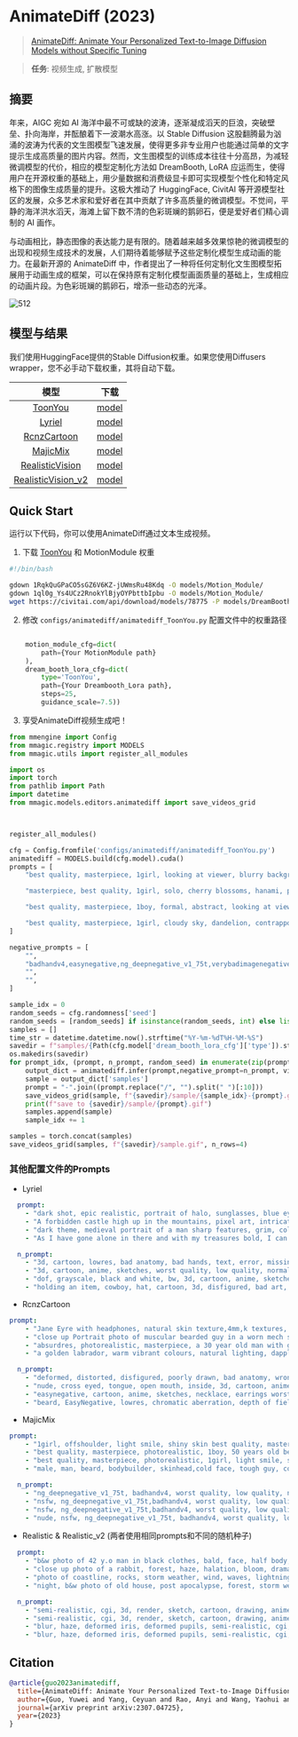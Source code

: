 # AnimateDiff (2023)

> [AnimateDiff: Animate Your Personalized Text-to-Image Diffusion Models without Specific Tuning](https://arxiv.org/abs/2307.04725)

> **任务**: 视频生成, 扩散模型

<!-- [ALGORITHM] -->

## 摘要

<!-- [ABSTRACT] -->

年来，AIGC 宛如 AI 海洋中最不可或缺的波涛，逐渐凝成滔天的巨浪，突破壁垒、扑向海岸，并酝酿着下一波潮水高涨。以 Stable Diffusion 这股翻腾最为汹涌的波涛为代表的文生图模型飞速发展，使得更多非专业用户也能通过简单的文字提示生成高质量的图片内容。然而，文生图模型的训练成本往往十分高昂，为减轻微调模型的代价，相应的模型定制化方法如 DreamBooth, LoRA 应运而生，使得用户在开源权重的基础上，用少量数据和消费级显卡即可实现模型个性化和特定风格下的图像生成质量的提升。这极大推动了 HuggingFace, CivitAI 等开源模型社区的发展，众多艺术家和爱好者在其中贡献了许多高质量的微调模型。不觉间，平静的海洋洪水滔天，海滩上留下数不清的色彩斑斓的鹅卵石，便是爱好者们精心调制的 AI 画作。

与动画相比，静态图像的表达能力是有限的。随着越来越多效果惊艳的微调模型的出现和视频生成技术的发展，人们期待着能够赋予这些定制化模型生成动画的能力。在最新开源的 AnimateDiff 中，作者提出了一种将任何定制化文生图模型拓展用于动画生成的框架，可以在保持原有定制化模型画面质量的基础上，生成相应的动画片段。为色彩斑斓的鹅卵石，增添一些动态的光泽。

<!-- [IMAGE] -->

![512](https://github.com/ElliotQi/mmagic/assets/46469021/54d92aca-dfa9-4eeb-ba38-3f6c981e5399)

## 模型与结果

我们使用HuggingFace提供的Stable Diffusion权重。如果您使用Diffusers wrapper，您不必手动下载权重，其将自动下载。

<!-- SKIP THIS TABLE -->

|                           模型                            |                                       下载                                        |
| :-------------------------------------------------------: | :-------------------------------------------------------------------------------: |
|            [ToonYou](./animatediff_ToonYou.py)            |              [model](https://civitai.com/api/download/models/78775)               |
|             [Lyriel](./animatediff_Lyriel.py)             |              [model](https://civitai.com/api/download/models/72396)               |
|        [RcnzCartoon](./animatediff_RcnzCartoon.py)        |              [model](https://civitai.com/api/download/models/71009)               |
|           [MajicMix](./animatediff_MajicMix.py)           |              [model](https://civitai.com/api/download/models/79068)               |
|    [RealisticVision](./animatediff_RealisticVision.py)    |              [model](https://civitai.com/api/download/models/29460)               |
| [RealisticVision_v2](./animatediff_RealisticVision_v2.py) | [model](https://huggingface.co/guoyww/animatediff/resolve/main/mm_sd_v15_v2.ckpt) |

## Quick Start

运行以下代码，你可以使用AnimateDiff通过文本生成视频。

1. 下载 [ToonYou](https://civitai.com/api/download/models/78775) 和 MotionModule 权重

```bash
#!/bin/bash

gdown 1RqkQuGPaCO5sGZ6V6KZ-jUWmsRu48Kdq -O models/Motion_Module/
gdown 1ql0g_Ys4UCz2RnokYlBjyOYPbttbIpbu -O models/Motion_Module/
wget https://civitai.com/api/download/models/78775 -P models/DreamBooth_LoRA/ --content-disposition --no-check-certificate
```

2. 修改 `configs/animatediff/animatediff_ToonYou.py` 配置文件中的权重路径

```python

    motion_module_cfg=dict(
        path={Your MotionModule path}
    ),
    dream_booth_lora_cfg=dict(
        type='ToonYou',
        path={Your Dreambooth_Lora path},
        steps=25,
        guidance_scale=7.5))
```

3. 享受AnimateDiff视频生成吧！

```python
from mmengine import Config
from mmagic.registry import MODELS
from mmagic.utils import register_all_modules

import os
import torch
from pathlib import Path
import datetime
from mmagic.models.editors.animatediff import save_videos_grid



register_all_modules()

cfg = Config.fromfile('configs/animatediff/animatediff_ToonYou.py')
animatediff = MODELS.build(cfg.model).cuda()
prompts = [
    "best quality, masterpiece, 1girl, looking at viewer, blurry background, upper body, contemporary, dress",

    "masterpiece, best quality, 1girl, solo, cherry blossoms, hanami, pink flower, white flower, spring season, wisteria, petals, flower, plum blossoms, outdoors, falling petals, white hair, black eyes,",

    "best quality, masterpiece, 1boy, formal, abstract, looking at viewer, masculine, marble pattern",

    "best quality, masterpiece, 1girl, cloudy sky, dandelion, contrapposto, alternate hairstyle,"
]

negative_prompts = [
    "",
    "badhandv4,easynegative,ng_deepnegative_v1_75t,verybadimagenegative_v1.3, bad-artist, bad_prompt_version2-neg, teeth",
    "",
    "",
]

sample_idx = 0
random_seeds = cfg.randomness['seed']
random_seeds = [random_seeds] if isinstance(random_seeds, int) else list(random_seeds)
samples = []
time_str = datetime.datetime.now().strftime("%Y-%m-%dT%H-%M-%S")
savedir = f"samples/{Path(cfg.model['dream_booth_lora_cfg']['type']).stem}-{time_str}"
os.makedirs(savedir)
for prompt_idx, (prompt, n_prompt, random_seed) in enumerate(zip(prompts, negative_prompts, random_seeds)):
    output_dict = animatediff.infer(prompt,negative_prompt=n_prompt, video_length=16, height=512, width=512, seed=random_seed,num_inference_steps=cfg.model['dream_booth_lora_cfg']['steps'])
    sample = output_dict['samples']
    prompt = "-".join((prompt.replace("/", "").split(" ")[:10]))
    save_videos_grid(sample, f"{savedir}/sample/{sample_idx}-{prompt}.gif")
    print(f"save to {savedir}/sample/{prompt}.gif")
    samples.append(sample)
    sample_idx += 1

samples = torch.concat(samples)
save_videos_grid(samples, f"{savedir}/sample.gif", n_rows=4)


```

### 其他配置文件的Prompts

- Lyriel

```yaml
  prompt:
    - "dark shot, epic realistic, portrait of halo, sunglasses, blue eyes, tartan scarf, white hair by atey ghailan, by greg rutkowski, by greg tocchini, by james gilleard, by joe fenton, by kaethe butcher, gradient yellow, black, brown and magenta color scheme, grunge aesthetic!!! graffiti tag wall background, art by greg rutkowski and artgerm, soft cinematic light, adobe lightroom, photolab, hdr, intricate, highly detailed, depth of field, faded, neutral colors, hdr, muted colors, hyperdetailed, artstation, cinematic, warm lights, dramatic light, intricate details, complex background, rutkowski, teal and orange"
    - "A forbidden castle high up in the mountains, pixel art, intricate details2, hdr, intricate details, hyperdetailed5, natural skin texture, hyperrealism, soft light, sharp, game art, key visual, surreal"
    - "dark theme, medieval portrait of a man sharp features, grim, cold stare, dark colors, Volumetric lighting, baroque oil painting by Greg Rutkowski, Artgerm, WLOP, Alphonse Mucha dynamic lighting hyperdetailed intricately detailed, hdr, muted colors, complex background, hyperrealism, hyperdetailed, amandine van ray"
    - "As I have gone alone in there and with my treasures bold, I can keep my secret where and hint of riches new and old. Begin it where warm waters halt and take it in a canyon down, not far but too far to walk, put in below the home of brown."

  n_prompt:
    - "3d, cartoon, lowres, bad anatomy, bad hands, text, error, missing fingers, extra digit, fewer digits, cropped, worst quality, low quality, normal quality, jpeg artifacts, signature, watermark, username, blurry, artist name, young, loli, elf, 3d, illustration"
    - "3d, cartoon, anime, sketches, worst quality, low quality, normal quality, lowres, normal quality, monochrome, grayscale, skin spots, acnes, skin blemishes, bad anatomy, girl, loli, young, large breasts, red eyes, muscular"
    - "dof, grayscale, black and white, bw, 3d, cartoon, anime, sketches, worst quality, low quality, normal quality, lowres, normal quality, monochrome, grayscale, skin spots, acnes, skin blemishes, bad anatomy, girl, loli, young, large breasts, red eyes, muscular,badhandsv5-neg, By bad artist -neg 1, monochrome"
    - "holding an item, cowboy, hat, cartoon, 3d, disfigured, bad art, deformed,extra limbs,close up,b&w, weird colors, blurry, duplicate, morbid, mutilated, [out of frame], extra fingers, mutated hands, poorly drawn hands, poorly drawn face, mutation, deformed, ugly, blurry, bad anatomy, bad proportions, extra limbs, cloned face, disfigured, out of frame, ugly, extra limbs, bad anatomy, gross proportions, malformed limbs, missing arms, missing legs, extra arms, extra legs, mutated hands, fused fingers, too many fingers, long neck, Photoshop, video game, ugly, tiling, poorly drawn hands, poorly drawn feet, poorly drawn face, out of frame, mutation, mutated, extra limbs, extra legs, extra arms, disfigured, deformed, cross-eye, body out of frame, blurry, bad art, bad anatomy, 3d render"
```

- RcnzCartoon

```yaml
prompt:
    - "Jane Eyre with headphones, natural skin texture,4mm,k textures, soft cinematic light, adobe lightroom, photolab, hdr, intricate, elegant, highly detailed, sharp focus, cinematic look, soothing tones, insane details, intricate details, hyperdetailed, low contrast, soft cinematic light, dim colors, exposure blend, hdr, faded"
    - "close up Portrait photo of muscular bearded guy in a worn mech suit, light bokeh, intricate, steel metal [rust], elegant, sharp focus, photo by greg rutkowski, soft lighting, vibrant colors, masterpiece, streets, detailed face"
    - "absurdres, photorealistic, masterpiece, a 30 year old man with gold framed, aviator reading glasses and a black hooded jacket and a beard, professional photo, a character portrait, altermodern, detailed eyes, detailed lips, detailed face, grey eyes"
    - "a golden labrador, warm vibrant colours, natural lighting, dappled lighting, diffused lighting, absurdres, highres,k, uhd, hdr, rtx, unreal, octane render, RAW photo, photorealistic, global illumination, subsurface scattering"

  n_prompt:
    - "deformed, distorted, disfigured, poorly drawn, bad anatomy, wrong anatomy, extra limb, missing limb, floating limbs, mutated hands and fingers, disconnected limbs, mutation, mutated, ugly, disgusting, blurry, amputation"
    - "nude, cross eyed, tongue, open mouth, inside, 3d, cartoon, anime, sketches, worst quality, low quality, normal quality, lowres, normal quality, monochrome, grayscale, skin spots, acnes, skin blemishes, bad anatomy, red eyes, muscular"
    - "easynegative, cartoon, anime, sketches, necklace, earrings worst quality, low quality, normal quality, bad anatomy, bad hands, shiny skin, error, missing fingers, extra digit, fewer digits, jpeg artifacts, signature, watermark, username, blurry, chubby, anorectic, bad eyes, old, wrinkled skin, red skin, photograph By bad artist -neg, big eyes, muscular face,"
    - "beard, EasyNegative, lowres, chromatic aberration, depth of field, motion blur, blurry, bokeh, bad quality, worst quality, multiple arms, badhand"

```

- MajicMix

```yaml
prompt:
    - "1girl, offshoulder, light smile, shiny skin best quality, masterpiece, photorealistic"
    - "best quality, masterpiece, photorealistic, 1boy, 50 years old beard, dramatic lighting"
    - "best quality, masterpiece, photorealistic, 1girl, light smile, shirt with collars, waist up, dramatic lighting, from below"
    - "male, man, beard, bodybuilder, skinhead,cold face, tough guy, cowboyshot, tattoo, french windows, luxury hotel masterpiece, best quality, photorealistic"

  n_prompt:
    - "ng_deepnegative_v1_75t, badhandv4, worst quality, low quality, normal quality, lowres, bad anatomy, bad hands, watermark, moles"
    - "nsfw, ng_deepnegative_v1_75t,badhandv4, worst quality, low quality, normal quality, lowres,watermark, monochrome"
    - "nsfw, ng_deepnegative_v1_75t,badhandv4, worst quality, low quality, normal quality, lowres,watermark, monochrome"
    - "nude, nsfw, ng_deepnegative_v1_75t, badhandv4, worst quality, low quality, normal quality, lowres, bad anatomy, bad hands, monochrome, grayscale watermark, moles, people"
```

- Realistic & Realistic_v2 (两者使用相同prompts和不同的随机种子)

```yaml
  prompt:
    - "b&w photo of 42 y.o man in black clothes, bald, face, half body, body, high detailed skin, skin pores, coastline, overcast weather, wind, waves, 8k uhd, dslr, soft lighting, high quality, film grain, Fujifilm XT3"
    - "close up photo of a rabbit, forest, haze, halation, bloom, dramatic atmosphere, centred, rule of thirds, 200mm 1.4f macro shot"
    - "photo of coastline, rocks, storm weather, wind, waves, lightning, 8k uhd, dslr, soft lighting, high quality, film grain, Fujifilm XT3"
    - "night, b&w photo of old house, post apocalypse, forest, storm weather, wind, rocks, 8k uhd, dslr, soft lighting, high quality, film grain"

  n_prompt:
    - "semi-realistic, cgi, 3d, render, sketch, cartoon, drawing, anime, text, close up, cropped, out of frame, worst quality, low quality, jpeg artifacts, ugly, duplicate, morbid, mutilated, extra fingers, mutated hands, poorly drawn hands, poorly drawn face, mutation, deformed, blurry, dehydrated, bad anatomy, bad proportions, extra limbs, cloned face, disfigured, gross proportions, malformed limbs, missing arms, missing legs, extra arms, extra legs, fused fingers, too many fingers, long neck"
    - "semi-realistic, cgi, 3d, render, sketch, cartoon, drawing, anime, text, close up, cropped, out of frame, worst quality, low quality, jpeg artifacts, ugly, duplicate, morbid, mutilated, extra fingers, mutated hands, poorly drawn hands, poorly drawn face, mutation, deformed, blurry, dehydrated, bad anatomy, bad proportions, extra limbs, cloned face, disfigured, gross proportions, malformed limbs, missing arms, missing legs, extra arms, extra legs, fused fingers, too many fingers, long neck"
    - "blur, haze, deformed iris, deformed pupils, semi-realistic, cgi, 3d, render, sketch, cartoon, drawing, anime, mutated hands and fingers, deformed, distorted, disfigured, poorly drawn, bad anatomy, wrong anatomy, extra limb, missing limb, floating limbs, disconnected limbs, mutation, mutated, ugly, disgusting, amputation"
    - "blur, haze, deformed iris, deformed pupils, semi-realistic, cgi, 3d, render, sketch, cartoon, drawing, anime, art, mutated hands and fingers, deformed, distorted, disfigured, poorly drawn, bad anatomy, wrong anatomy, extra limb, missing limb, floating limbs, disconnected limbs, mutation, mutated, ugly, disgusting, amputation"

```

## Citation

```bibtex
@article{guo2023animatediff,
  title={AnimateDiff: Animate Your Personalized Text-to-Image Diffusion Models without Specific Tuning},
  author={Guo, Yuwei and Yang, Ceyuan and Rao, Anyi and Wang, Yaohui and Qiao, Yu and Lin, Dahua and Dai, Bo},
  journal={arXiv preprint arXiv:2307.04725},
  year={2023}
}
```
